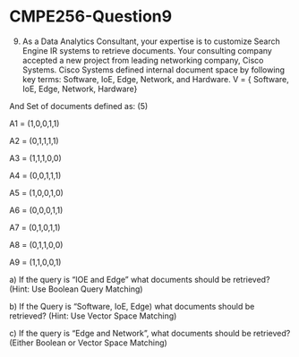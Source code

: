 # CMPE256-Question9

9.	As a Data Analytics Consultant, your expertise is to customize Search Engine IR systems to retrieve documents. Your consulting company accepted a new project from leading networking company, Cisco Systems. Cisco Systems defined internal document space by following key terms: Software, IoE, Edge, Network, and Hardware. V = { Software, IoE, Edge, Network, Hardware}

And Set of documents defined as: (5)

A1 = (1,0,0,1,1)

A2 = (0,1,1,1,1)

A3 = (1,1,1,0,0)

A4 = (0,0,1,1,1)

A5 = (1,0,0,1,0)

A6 = (0,0,0,1,1)

A7 = (0,1,0,1,1)

A8 = (0,1,1,0,0)

A9 = (1,1,0,0,1)


a)	If the query is “IOE and Edge” what documents should be retrieved? (Hint: Use Boolean Query
Matching)

b)	If the Query is “Software, IoE, Edge) what documents should be retrieved? (Hint: Use Vector
Space Matching)

c)	If the query is “Edge and Network”, what documents should be retrieved? (Either Boolean or
Vector Space Matching)
